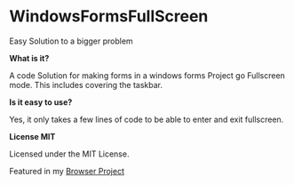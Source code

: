 # WindowsFormsFullScreen

Easy Solution to a bigger problem


**What is it?**

A code Solution for making forms in a windows forms Project go Fullscreen mode. This includes covering the taskbar. 

**Is it easy to use?**

Yes, it only takes a few lines of code  to be able to enter and exit fullscreen. 

**License MIT**

Licensed under the MIT License. 



Featured in my [Browser Project](https://github.com/jdc20181/BeffsBrowser) 

